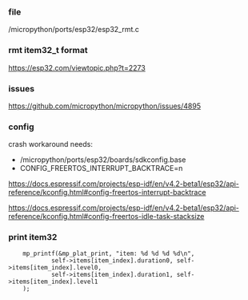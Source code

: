 
### file

/micropython/ports/esp32/esp32_rmt.c

### rmt item32_t format

https://esp32.com/viewtopic.php?t=2273

### issues

https://github.com/micropython/micropython/issues/4895

### config

crash workaround needs:
* /micropython/ports/esp32/boards/sdkconfig.base
* CONFIG_FREERTOS_INTERRUPT_BACKTRACE=n

https://docs.espressif.com/projects/esp-idf/en/v4.2-beta1/esp32/api-reference/kconfig.html#config-freertos-interrupt-backtrace

https://docs.espressif.com/projects/esp-idf/en/v4.2-beta1/esp32/api-reference/kconfig.html#config-freertos-idle-task-stacksize

### print item32

        mp_printf(&mp_plat_print, "item: %d %d %d %d\n", 
                self->items[item_index].duration0, self->items[item_index].level0,
                self->items[item_index].duration1, self->items[item_index].level1
        );
